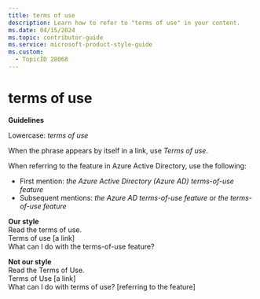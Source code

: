 ```yaml
---
title: terms of use
description: Learn how to refer to "terms of use" in your content.
ms.date: 04/15/2024
ms.topic: contributor-guide
ms.service: microsoft-product-style-guide
ms.custom:
  - TopicID 28068
---
```



# terms of use

**Guidelines**

Lowercase: *terms of use*

When the phrase appears by itself in a link, use *Terms of use*.

When referring to the feature in Azure Active Directory, use the following:

- First mention: *the Azure Active Directory (Azure AD) terms-of-use feature*
- Subsequent mentions: *the Azure AD terms-of-use feature* or *the terms-of-use feature*

**Our style**  
Read the terms of use.  
Terms of use [a link]  
What can I do with the terms-of-use feature?

**Not our style**  
Read the Terms of Use.  
Terms of Use [a link]  
What can I do with terms of use? [referring to the feature]

